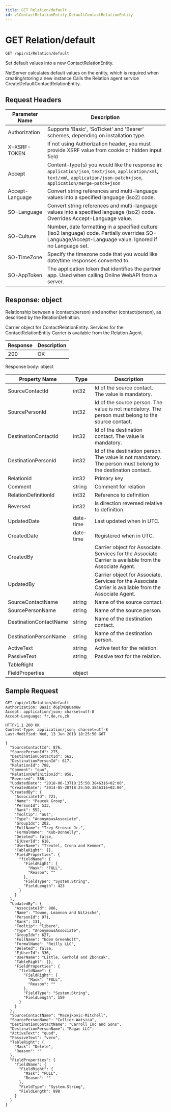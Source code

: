 ```yaml
---
title: GET Relation/default
id: v1ContactRelationEntity_DefaultContactRelationEntity
---
```


# GET Relation/default

```http
GET /api/v1/Relation/default
```

Set default values into a new ContactRelationEntity.

NetServer calculates default values on the entity, which is required when creating/storing a new instance Calls the Relation agent service CreateDefaultContactRelationEntity.






## Request Headers

| Parameter Name | Description |
|----------------|-------------|
| Authorization  | Supports 'Basic', 'SoTicket' and 'Bearer' schemes, depending on installation type. |
| X-XSRF-TOKEN   | If not using Authorization header, you must provide XSRF value from cookie or hidden input field |
| Accept         | Content-type(s) you would like the response in: `application/json`, `text/json`, `application/xml`, `text/xml`, `application/json-patch+json`, `application/merge-patch+json` |
| Accept-Language | Convert string references and multi-language values into a specified language (iso2) code. |
| SO-Language | Convert string references and multi-language values into a specified language (iso2) code. Overrides Accept-Language value. |
| SO-Culture | Number, date formatting in a specified culture (iso2 language) code. Partially overrides SO-Language/Accept-Language value. Ignored if no Language set. |
| SO-TimeZone | Specify the timezone code that you would like date/time responses converted to. |
| SO-AppToken | The application token that identifies the partner app. Used when calling Online WebAPI from a server. |


## Response: object

Relationship between a (contact/person) and another (contact/person), as described by the RelationDefinition.



Carrier object for ContactRelationEntity.
Services for the ContactRelationEntity Carrier is available from the <see cref="T:SuperOffice.CRM.Services.IRelationAgent">Relation Agent</see>.

| Response | Description |
|----------------|-------------|
| 200 | OK |

Response body: object

| Property Name | Type |  Description |
|----------------|------|--------------|
| SourceContactId | int32 | Id of the source contact. The value is mandatory. |
| SourcePersonId | int32 | Id of the source person. The value is not mandatory. The person must belong to the source contact. |
| DestinationContactId | int32 | Id of the destination contact. The value is mandatory. |
| DestinationPersonId | int32 | Id of the destination person. The value is not mandatory. The person must belong to the destination contact. |
| RelationId | int32 | Primary key |
| Comment | string | Comment for relation |
| RelationDefinitionId | int32 | Reference to definition |
| Reversed | int32 | Is direction reversed relative to definition |
| UpdatedDate | date-time | Last updated when  in UTC. |
| CreatedDate | date-time | Registered when  in UTC. |
| CreatedBy |  | Carrier object for Associate. Services for the Associate Carrier is available from the <see cref="T:SuperOffice.CRM.Services.IAssociateAgent">Associate Agent</see>. |
| UpdatedBy |  | Carrier object for Associate. Services for the Associate Carrier is available from the <see cref="T:SuperOffice.CRM.Services.IAssociateAgent">Associate Agent</see>. |
| SourceContactName | string | Name of the source contact. |
| SourcePersonName | string | Name of the source person. |
| DestinationContactName | string | Name of the destination contact. |
| DestinationPersonName | string | Name of the destination person. |
| ActiveText | string | Active text for the relation. |
| PassiveText | string | Passive text for the relation. |
| TableRight |  |  |
| FieldProperties | object |  |

## Sample Request

```http!
GET /api/v1/Relation/default
Authorization: Basic dGplMDpUamUw
Accept: application/json; charset=utf-8
Accept-Language: fr,de,ru,zh
```

```http_
HTTP/1.1 200 OK
Content-Type: application/json; charset=utf-8
Last-Modified: Wed, 13 Jun 2018 18:25:50 G6T

{
  "SourceContactId": 876,
  "SourcePersonId": 275,
  "DestinationContactId": 562,
  "DestinationPersonId": 617,
  "RelationId": 788,
  "Comment": "quo",
  "RelationDefinitionId": 958,
  "Reversed": 588,
  "UpdatedDate": "2018-06-13T18:25:50.3846316+02:00",
  "CreatedDate": "2014-05-20T18:25:50.3846316+02:00",
  "CreatedBy": {
    "AssociateId": 721,
    "Name": "Paucek Group",
    "PersonId": 533,
    "Rank": 552,
    "Tooltip": "aut",
    "Type": "AnonymousAssociate",
    "GroupIdx": 202,
    "FullName": "Trey Strosin Jr.",
    "FormalName": "Kub-Donnelly",
    "Deleted": false,
    "EjUserId": 618,
    "UserName": "Treutel, Crona and Kemmer",
    "TableRight": {},
    "FieldProperties": {
      "fieldName": {
        "FieldRight": {
          "Mask": "FULL",
          "Reason": ""
        },
        "FieldType": "System.String",
        "FieldLength": 423
      }
    }
  },
  "UpdatedBy": {
    "AssociateId": 886,
    "Name": "Towne, Leannon and Nitzsche",
    "PersonId": 971,
    "Rank": 131,
    "Tooltip": "libero",
    "Type": "AnonymousAssociate",
    "GroupIdx": 627,
    "FullName": "Eden Greenholt",
    "FormalName": "Reilly LLC",
    "Deleted": false,
    "EjUserId": 336,
    "UserName": "Little, Gerhold and Zboncak",
    "TableRight": {},
    "FieldProperties": {
      "fieldName": {
        "FieldRight": {
          "Mask": "FULL",
          "Reason": ""
        },
        "FieldType": "System.String",
        "FieldLength": 159
      }
    }
  },
  "SourceContactName": "Macejkovic-Mitchell",
  "SourcePersonName": "Collier-Watsica",
  "DestinationContactName": "Carroll Inc and Sons",
  "DestinationPersonName": "Pagac LLC",
  "ActiveText": "quod",
  "PassiveText": "vero",
  "TableRight": {
    "Mask": "Delete",
    "Reason": ""
  },
  "FieldProperties": {
    "fieldName": {
      "FieldRight": {
        "Mask": "FULL",
        "Reason": ""
      },
      "FieldType": "System.String",
      "FieldLength": 898
    }
  }
}
```